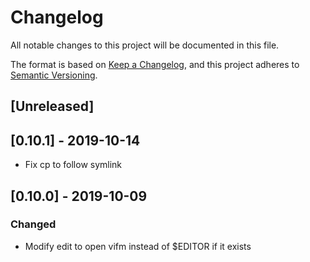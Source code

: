 # Changelog

All notable changes to this project will be documented in this file.

The format is based on [Keep a Changelog](https://keepachangelog.com/en/1.0.0/),
and this project adheres to [Semantic Versioning](https://semver.org/spec/v2.0.0.html).

## [Unreleased]

## [0.10.1] - 2019-10-14 

- Fix cp to follow symlink

## [0.10.0] - 2019-10-09

### Changed

- Modify edit to open vifm instead of $EDITOR if it exists

